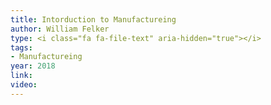 ```yaml
---
title: Intorduction to Manufactureing
author: William Felker
type: <i class="fa fa-file-text" aria-hidden="true"></i>
tags:
- Manufactureing
year: 2018
link:
video:
---
```

